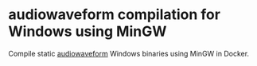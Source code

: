 # audiowaveform compilation for Windows using MinGW

Compile static [audiowaveform](https://github.com/bbc/audiowaveform) Windows binaries using MinGW in Docker.

